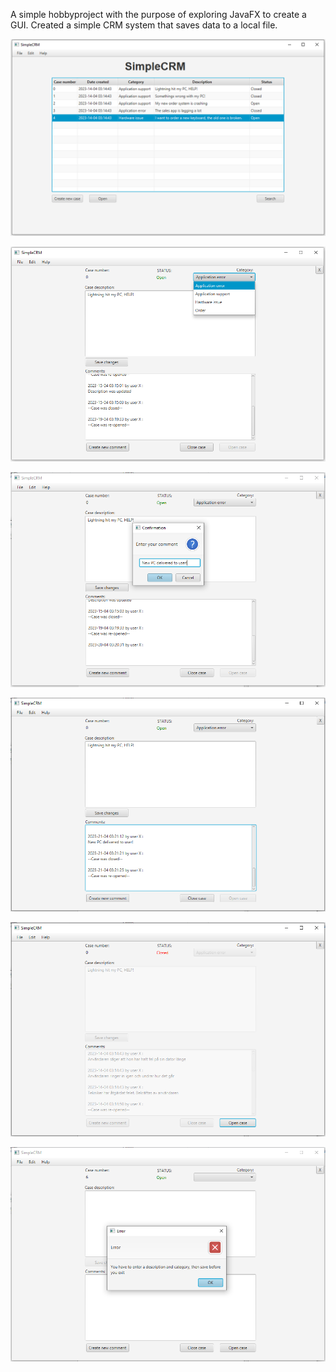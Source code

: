  A simple hobbyproject with the purpose of exploring JavaFX to create a GUI. 
 Created a simple CRM system that saves data to a local file. 

![img1](SimpleCRMImages/CRM1.PNG)

![img1](SimpleCRMImages/CRM2.PNG)

![img1](SimpleCRMImages/CRM3.PNG)

![img1](SimpleCRMImages/CRM4.PNG)

![img1](SimpleCRMImages/CRM5.PNG)

![img1](SimpleCRMImages/CRM6.PNG)
